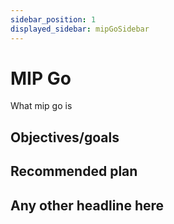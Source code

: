 ```yaml
---
sidebar_position: 1
displayed_sidebar: mipGoSidebar
---
```


# MIP Go

What mip go is

## Objectives/goals

## Recommended plan

## Any other headline here
